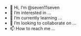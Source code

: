 - 👋 Hi, I’m @seven11seven
- 👀 I’m interested in ...
- 🌱 I’m currently learning ...
- 💞️ I’m looking to collaborate on ...
- 📫 How to reach me ...

<!---
seven11seven/seven11seven is a ✨ special ✨ repository because its `README.md` (this file) appears on your GitHub profile.
You can click the Preview link to take a look at your changes.
--->
